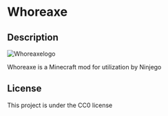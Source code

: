 # Whoreaxe

## Description
![Whoreaxelogo](https://user-images.githubusercontent.com/34896715/179305754-53c31c6f-88ee-4d87-a703-ec1f514a157f.png)

Whoreaxe is a Minecraft mod for utilization by Ninjego

## License

This project is under the CC0 license
